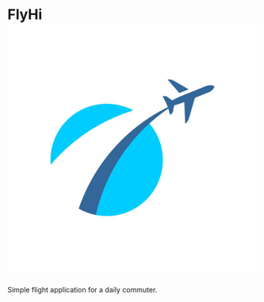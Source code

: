 # FlyHi ![alt text](https://github.com/murphman10/FlyHi/blob/main/istockphoto-1137971264-612x612.jpg)
Simple flight application for a daily commuter. 

